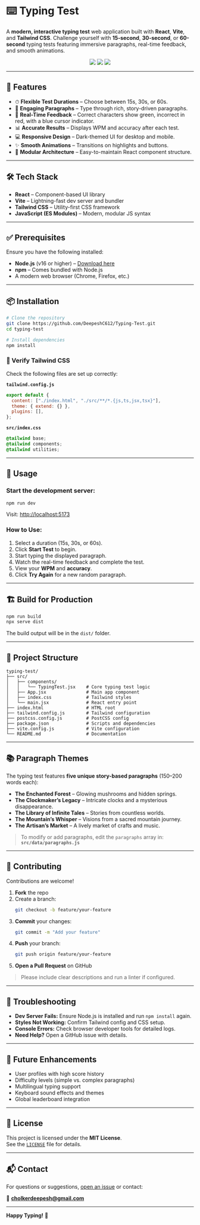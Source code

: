 # ⌨️ Typing Test

A **modern, interactive typing test** web application built with **React**, **Vite**, and **Tailwind CSS**. Challenge yourself with **15-second**, **30-second**, or **60-second** typing tests featuring immersive paragraphs, real-time feedback, and smooth animations.

<div align="center">
  <img src="https://img.shields.io/badge/React-20232a?style=for-the-badge&logo=react&logoColor=61dafb"/>
  <img src="https://img.shields.io/badge/Vite-646cff?style=for-the-badge&logo=vite&logoColor=yellow"/>
  <img src="https://img.shields.io/badge/TailwindCSS-06b6d4?style=for-the-badge&logo=tailwindcss&logoColor=white"/>
</div>

---

## 🚀 Features

- ⏱ **Flexible Test Durations** – Choose between 15s, 30s, or 60s.
- 📖 **Engaging Paragraphs** – Type through rich, story-driven paragraphs.
- 🧠 **Real-Time Feedback** – Correct characters show green, incorrect in red, with a blue cursor indicator.
- 📊 **Accurate Results** – Displays WPM and accuracy after each test.
- 💻 **Responsive Design** – Dark-themed UI for desktop and mobile.
- ✨ **Smooth Animations** – Transitions on highlights and buttons.
- 🧩 **Modular Architecture** – Easy-to-maintain React component structure.

---

## 🛠 Tech Stack

- **React** – Component-based UI library  
- **Vite** – Lightning-fast dev server and bundler  
- **Tailwind CSS** – Utility-first CSS framework  
- **JavaScript (ES Modules)** – Modern, modular JS syntax

---

## ✅ Prerequisites

Ensure you have the following installed:

- **Node.js** (v16 or higher) – [Download here](https://nodejs.org/)
- **npm** – Comes bundled with Node.js
- A modern web browser (Chrome, Firefox, etc.)

---

## 📦 Installation

```bash
# Clone the repository
git clone https://github.com/DeepeshC612/Typing-Test.git
cd typing-test

# Install dependencies
npm install
```

### 🧪 Verify Tailwind CSS

Check the following files are set up correctly:

**`tailwind.config.js`**
```js
export default {
  content: ["./index.html", "./src/**/*.{js,ts,jsx,tsx}"],
  theme: { extend: {} },
  plugins: [],
};
```

**`src/index.css`**
```css
@tailwind base;
@tailwind components;
@tailwind utilities;
```

---

## 🧪 Usage

### Start the development server:

```bash
npm run dev
```

Visit: [http://localhost:5173](http://localhost:5173)

### How to Use:

1. Select a duration (15s, 30s, or 60s).
2. Click **Start Test** to begin.
3. Start typing the displayed paragraph.
4. Watch the real-time feedback and complete the test.
5. View your **WPM** and **accuracy**.
6. Click **Try Again** for a new random paragraph.

---

## 🏗️ Build for Production

```bash
npm run build
npx serve dist
```

The build output will be in the `dist/` folder.

---

## 📁 Project Structure

```
typing-test/
├── src/
│   ├── components/
│   │   └── TypingTest.jsx    # Core typing test logic
│   ├── App.jsx               # Main app component
│   ├── index.css             # Tailwind styles
│   └── main.jsx              # React entry point
├── index.html                # HTML root
├── tailwind.config.js        # Tailwind configuration
├── postcss.config.js         # PostCSS config
├── package.json              # Scripts and dependencies
├── vite.config.js            # Vite configuration
└── README.md                 # Documentation
```

---

## 📚 Paragraph Themes

The typing test features **five unique story-based paragraphs** (150–200 words each):

- **The Enchanted Forest** – Glowing mushrooms and hidden springs.
- **The Clockmaker’s Legacy** – Intricate clocks and a mysterious disappearance.
- **The Library of Infinite Tales** – Stories from countless worlds.
- **The Mountain’s Whisper** – Visions from a sacred mountain journey.
- **The Artisan’s Market** – A lively market of crafts and music.

> To modify or add paragraphs, edit the `paragraphs` array in:
> **`src/data/paragraphs.js`**

---

## 🤝 Contributing

Contributions are welcome!

1. **Fork** the repo
2. Create a branch:
   ```bash
   git checkout -b feature/your-feature
   ```
3. **Commit** your changes:
   ```bash
   git commit -m "Add your feature"
   ```
4. **Push** your branch:
   ```bash
   git push origin feature/your-feature
   ```
5. **Open a Pull Request** on GitHub

> Please include clear descriptions and run a linter if configured.

---

## 🧯 Troubleshooting

- **Dev Server Fails:** Ensure Node.js is installed and run `npm install` again.
- **Styles Not Working:** Confirm Tailwind config and CSS setup.
- **Console Errors:** Check browser developer tools for detailed logs.
- **Need Help?** Open a GitHub issue with details.

---

## 🚧 Future Enhancements

- User profiles with high score history  
- Difficulty levels (simple vs. complex paragraphs)  
- Multilingual typing support  
- Keyboard sound effects and themes  
- Global leaderboard integration  

---

## 📄 License

This project is licensed under the **MIT License**.  
See the [`LICENSE`](./LICENSE) file for details.

---

## 📬 Contact

For questions or suggestions, [open an issue](https://github.com/DeepeshC612/Typing-Test/issues) or contact:

📧 **cholkerdeepesh@gmail.com**

---

**Happy Typing!** 🎉
